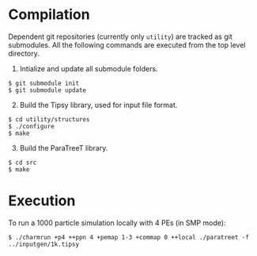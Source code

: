 # Compilation

Dependent git repositories (currently only `utility`) are tracked as git submodules.
All the following commands are executed from the top level directory.

1. Intialize and update all submodule folders.
```
$ git submodule init
$ git submodule update
```

2. Build the Tipsy library, used for input file format.
```
$ cd utility/structures
$ ./configure
$ make
```

3. Build the ParaTreeT library.
```
$ cd src
$ make
```

# Execution

To run a 1000 particle simulation locally with 4 PEs (in SMP mode):
```
$ ./charmrun +p4 ++ppn 4 +pemap 1-3 +commap 0 ++local ./paratreet -f ../inputgen/1k.tipsy
```
